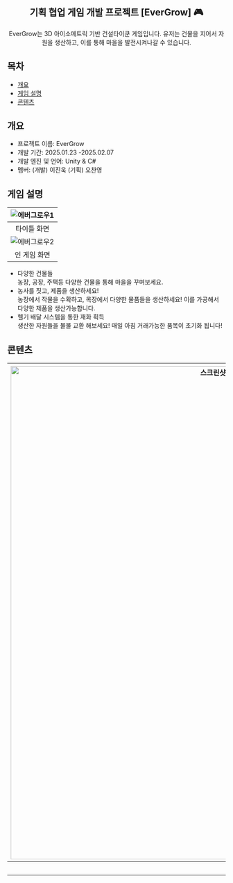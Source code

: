 <div align="center">
<h2> 기획 협업 게임 개발 프로젝트 [EverGrow] 🎮</h2>
EverGrow는 3D 아이소메트릭 기반 건설타이쿤 게임입니다. 유저는 건물을 지어서 자원을 생산하고, 이를 통해 마을을 발전시켜나갈 수 있습니다.
</div>

## 목차
  - [개요](#개요) 
  - [게임 설명](#게임-설명)
  - [콘텐츠](#콘텐츠)

## 개요
- 프로젝트 이름: EverGrow
- 개발 기간: 2025.01.23 -2025.02.07
- 개발 엔진 및 언어: Unity & C#
- 멤버: (개발) 이진욱 (기획) 오찬영

## 게임 설명

![에버그로우1](https://github.com/user-attachments/assets/e023f178-bd90-4185-85e1-ab862edea832)|
|:---:|
|타이틀 화면|
|![에버그로우2](https://github.com/user-attachments/assets/fa4903bd-8c23-4172-80b1-07f7e7c7b577)|
|인 게임 화면|


- 다양한 건물들<br>
농장, 공장, 주택등 다양한 건물을 통해 마을을 꾸며보세요.<br>
- 농사를 짓고, 제품을 생산하세요!<br>
농장에서 작물을 수확하고, 목장에서 다양한 물품들을 생산하세요! 이를 가공해서 다양한 제품을 생산가능합니다.<br>
- 헬기 배달 시스템을 통한 재화 획득<br>
생산한 자원들을 물물 교환 해보세요! 매일 아침 거래가능한 품목이 초기화 됩니다!<br>



## 콘텐츠

|<img width="1134" alt="스크린샷 2025-05-30 오후 12 30 13" src="https://github.com/user-attachments/assets/4972c65d-5b37-47b5-801d-a4d95e7eed24" />|<img width="1135" alt="스크린샷 2025-05-30 오후 12 31 19" src="https://github.com/user-attachments/assets/1fa5bcf8-cca1-4fbc-b684-54c2da60c0ff" />|<img width="1137" alt="스크린샷 2025-05-30 오후 12 29 26" src="https://github.com/user-attachments/assets/d4bf4160-a21e-4604-866f-cce56ba71d8d" />|<img width="1134" alt="스크린샷 2025-05-30 오후 12 30 29" src="https://github.com/user-attachments/assets/ddae7d77-edbd-4114-825a-d91a9e4eb261" />|
|:---:|:---:|:---:|:--:|
|농사|건설|공산품 생산|영역 확장|



